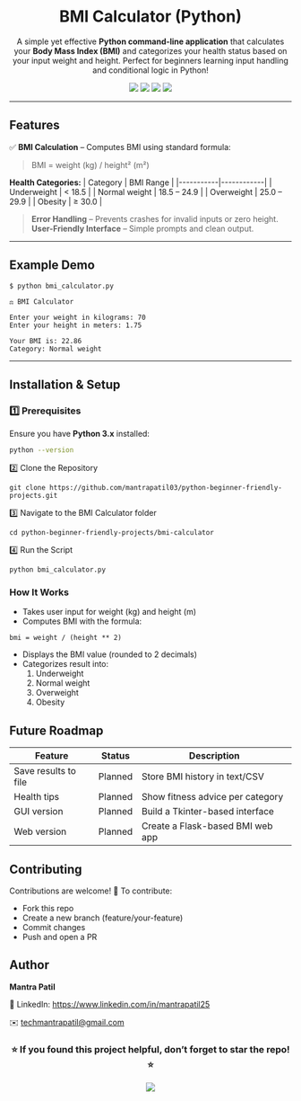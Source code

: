 <h1 align="center"> BMI Calculator (Python)</h1>

<p align="center">
A simple yet effective <b>Python command-line application</b> that calculates your <b>Body Mass Index (BMI)</b>   
and categorizes your health status based on your input weight and height.  
Perfect for beginners learning input handling and conditional logic in Python!
</p>

<p align="center">
  <a href="https://www.python.org/"><img src="https://img.shields.io/badge/Python-3.x-blue?style=for-the-badge&logo=python"></a>
  <a href="#"><img src="https://img.shields.io/badge/Platform-Terminal%2FCMD-orange?style=for-the-badge&logo=windowsterminal"></a>
  <a href="https://github.com/mantrapatil03/python-beginner-friendly-projects"><img src="https://img.shields.io/github/stars/mantrapatil03/python-beginner-friendly-projects?style=for-the-badge&logo=github"></a>
  <a href="#"><img src="https://img.shields.io/badge/License-MIT-green?style=for-the-badge&logo=opensourceinitiative"></a>
</p>

---

##  Features

✅ **BMI Calculation** – Computes BMI using standard formula:  
> BMI = weight (kg) / height² (m²)

 **Health Categories:**
| Category | BMI Range |
|-----------|------------|
| Underweight | < 18.5 |
| Normal weight | 18.5 – 24.9 |
| Overweight | 25.0 – 29.9 |
| Obesity | ≥ 30.0 |

> **Error Handling** – Prevents crashes for invalid inputs or zero height.  
>**User-Friendly Interface** – Simple prompts and clean output.

---

##  Example Demo
```
$ python bmi_calculator.py

⚖️ BMI Calculator

Enter your weight in kilograms: 70
Enter your height in meters: 1.75

Your BMI is: 22.86
Category: Normal weight
```

---

##  Installation & Setup

### 1️⃣ Prerequisites  
Ensure you have **Python 3.x** installed:  
```bash
python --version
```
2️⃣ Clone the Repository
```
git clone https://github.com/mantrapatil03/python-beginner-friendly-projects.git
```
3️⃣ Navigate to the BMI Calculator folder
```
cd python-beginner-friendly-projects/bmi-calculator
```
4️⃣ Run the Script
```
python bmi_calculator.py
```

### How It Works
- Takes user input for weight (kg) and height (m)
- Computes BMI with the formula:
```
bmi = weight / (height ** 2)
```
- Displays the BMI value (rounded to 2 decimals)
- Categorizes result into:
    1. Underweight
    2. Normal weight
    3. Overweight
    4. Obesity

##  Future Roadmap
| Feature                 |   Status  | Description                      |
| ----------------------- | :-------: | -------------------------------- |
|  Save results to file |  Planned | Store BMI history in text/CSV    |
|  Health tips          |  Planned | Show fitness advice per category |
|  GUI version          |  Planned | Build a Tkinter-based interface  |
|  Web version          |  Planned | Create a Flask-based BMI web app |

##  Contributing

Contributions are welcome! 🎉
To contribute:
- Fork this repo
- Create a new branch (feature/your-feature)
- Commit changes
- Push and open a PR

## Author
**Mantra Patil**

💼 LinkedIn: https://www.linkedin.com/in/mantrapatil25

✉️ techmantrapatil@gmail.com


<h3 align="center">⭐ If you found this project helpful, don’t forget to star the repo! ⭐</h3> <p align="center"> <img src="https://img.shields.io/badge/Keep%20Coding%20%26%20Stay%20Healthy!-Python-blue?style=for-the-badge&logo=python"> </p>
